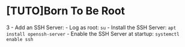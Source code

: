 # [TUTO]Born To Be Root

3 - Add an SSH Server:
    - Log as root:
    ```
    su
    ```
    - Install the SSH Server:
    ```
    apt install openssh-server
    ```
    - Enable the SSH Server at startup:
    ```
    systemctl enable ssh
    ```
